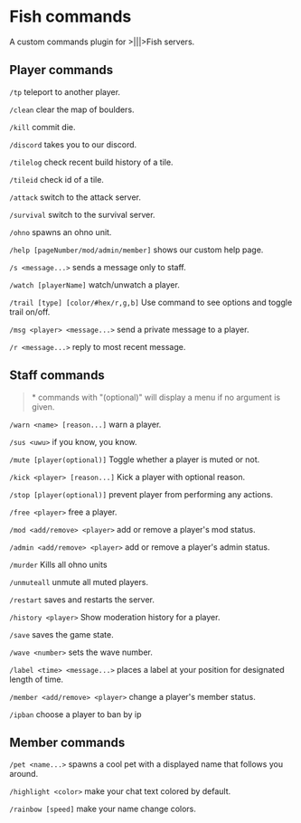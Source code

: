 # Fish commands

A custom commands plugin for >|||>Fish servers.

## Player commands

`/tp` teleport to another player.

`/clean` clear the map of boulders.

`/kill` commit die.

`/discord` takes you to our discord.

`/tilelog` check recent build history of a tile.

`/tileid` check id of a tile.

`/attack` switch to the attack server.

`/survival` switch to the survival server.

`/ohno` spawns an ohno unit.

`/help [pageNumber/mod/admin/member]` shows our custom help page.

`/s <message...>` sends a message only to staff.

`/watch [playerName]` watch/unwatch a player.

`/trail [type] [color/#hex/r,g,b]` Use command to see options and toggle trail on/off.

`/msg <player> <message...>` send a private message to a player.

`/r <message...>` reply to most recent message.

## Staff commands

> \* commands with "(optional)" will display a menu if no argument is given.

`/warn <name> [reason...]` warn a player.

`/sus <uwu>` if you know, you know.

`/mute [player(optional)]` Toggle whether a player is muted or not.

`/kick <player> [reason...]` Kick a player with optional reason.

`/stop [player(optional)]` prevent player from performing any actions.

`/free <player>` free a player.

`/mod <add/remove> <player>` add or remove a player's mod status.

`/admin <add/remove> <player>` add or remove a player's admin status.

`/murder` Kills all ohno units

`/unmuteall` unmute all muted players.

`/restart` saves and restarts the server.

`/history <player>` Show moderation history for a player.

`/save` saves the game state.

`/wave <number>` sets the wave number.

`/label <time> <message...>` places a label at your position for designated length of time.

`/member <add/remove> <player>` change a player's member status.

`/ipban` choose a player to ban by ip

## Member commands

`/pet <name...>` spawns a cool pet with a displayed name that follows you around.

`/highlight <color>` make your chat text colored by default.

`/rainbow [speed]` make your name change colors.
